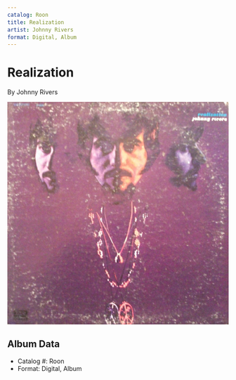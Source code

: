 ```yaml
---
catalog: Roon
title: Realization
artist: Johnny Rivers
format: Digital, Album
---
```


# Realization

By Johnny Rivers

![](../../assets/albumcovers/Johnny_Rivers-Realization.png)

## Album Data

- Catalog #: Roon
- Format: Digital, Album

